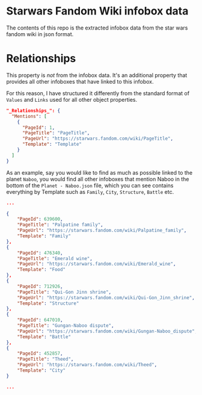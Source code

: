 # Starwars Fandom Wiki infobox data

The contents of this repo is the extracted infobox data from the star wars fandom wiki in json format.

# Relationships

This property is *not* from the infobox data. It's an additional property that provides all other infoboxes that have linked to this infobox.

For this reason, I have structured it differently from the standard format of `Values` and `Links` used for all other object properties.

```json
"_Relationships_": {
  "Mentions": [
    {
      "PageId": 1,
      "PageTitle": "PageTitle",
      "PageUrl": "https://starwars.fandom.com/wiki/PageTitle",
      "Template": "Template"
    }
  ]
}
```

As an example, say you would like to find as much as possible linked to the planet `Naboo`, you would find all other infoboxes that mention Naboo in the bottom of the `Planet - Naboo.json` file, which you can see contains everything by Template such as `Family`, `City`, `Structure`, `Battle` etc.

```json
...

{
    "PageId": 639600,
    "PageTitle": "Palpatine family",
    "PageUrl": "https://starwars.fandom.com/wiki/Palpatine_family",
    "Template": "Family"
},
{
    "PageId": 476340,
    "PageTitle": "Emerald wine",
    "PageUrl": "https://starwars.fandom.com/wiki/Emerald_wine",
    "Template": "Food"
},
{
    "PageId": 712926,
    "PageTitle": "Qui-Gon Jinn shrine",
    "PageUrl": "https://starwars.fandom.com/wiki/Qui-Gon_Jinn_shrine",
    "Template": "Structure"
},
{
    "PageId": 647010,
    "PageTitle": "Gungan-Naboo dispute",
    "PageUrl": "https://starwars.fandom.com/wiki/Gungan-Naboo_dispute",
    "Template": "Battle"
},
{
    "PageId": 452857,
    "PageTitle": "Theed",
    "PageUrl": "https://starwars.fandom.com/wiki/Theed",
    "Template": "City"
}

...
```





